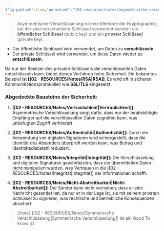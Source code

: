 ```yaml
---
{"dg-publish":true,"permalink":"/02-resources/notes/asymmetrische-verschluesselung/","tags":["kryptografie","it-sicherheit","GFN/prüfungsrelevant/AP1/vorbereitung"],"noteIcon":"","updated":"2025-08-26T16:35:02.139+02:00"}
---
```


>Asymmetrische Verschlüsselung ist eine Methode der Kryptographie, bei der zwei verschiedene Schlüssel verwendet werden: ein **öffentlicher Schlüssel** (public key) und ein **privater Schlüssel** (private key).

- Der öffentliche Schlüssel wird verwendet, um Daten zu **verschlüsseln**.
- Der private Schlüssel wird verwendet, um diese Daten wieder zu **entschlüsseln**.

Da nur der Besitzer des privaten Schlüssels die verschlüsselten Daten entschlüsseln kann, bietet dieses Verfahren hohe Sicherheit. Ein bekanntes Beispiel ist **[[02 - RESOURCES/Notes/RSA\|RSA]]**. Es wird oft in sicheren Kommunikationsprotokollen wie **SSL/TLS** eingesetzt.

### Abgedeckte Bausteine der Sicherheit:

1. **[[02 - RESOURCES/Notes/Vertraulichkeit\|Vertraulichkeit]]:** Asymmetrische Verschlüsselung sorgt dafür, dass nur der beabsichtigte Empfänger auf die verschlüsselten Daten zugreifen kann, was unbefugten Zugriff verhindert.

2. **[[02 - RESOURCES/Notes/Authentizität\|Authentizität]]:** Durch die Verwendung von digitalen Signaturen wird sichergestellt, dass die Identität des Absenders überprüft werden kann, was Betrug und Identitätsdiebstahl reduziert.

3. **[[02 - RESOURCES/Notes/Integrität\|Integrität]]:** Die Verschlüsselung und digitalen Signaturen gewährleisten, dass die übermittelten Daten nicht manipuliert wurden, was Vertrauen in die [[02 - RESOURCES/Notes/Integrität\|Integrität]] der Informationen schafft.

4. **[[02 - RESOURCES/Notes/Nicht-Abstreitbarkeit\|Nicht-Abstreitbarkeit]]:** Der Sender kann nicht verneinen, dass er eine Nachricht gesendet hat, da nur er in der Lage ist, sie mit seinem privaten Schlüssel zu signieren, was rechtliche und betriebliche Konsequenzen absichert.


>[!note] [[02 - RESOURCES/Notes/Symmetrische Verschlüsselung\|Symmetrische Verschlüsselung]] ist ein Good To Know ;D